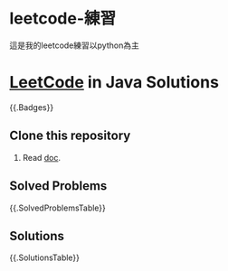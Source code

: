 # leetcode-練習
這是我的leetcode練習以python為主
# [LeetCode](https://leetcode.com) in Java Solutions

{{.Badges}}

## Clone this repository
1. Read [doc](./Instructions.md).

## Solved Problems

{{.SolvedProblemsTable}}

## Solutions

{{.SolutionsTable}}
